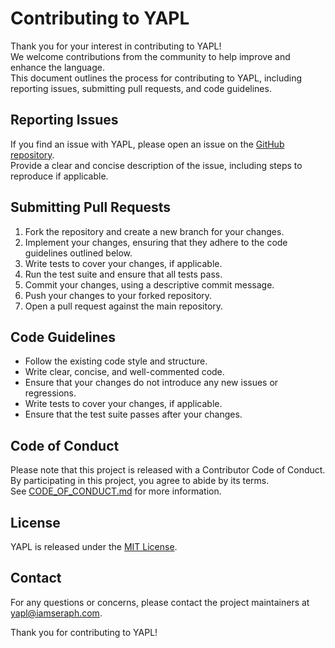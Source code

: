 # Contributing to YAPL

Thank you for your interest in contributing to YAPL!  
We welcome contributions from the community to help improve and enhance the language.  
This document outlines the process for contributing to YAPL, including reporting issues, submitting pull requests, and code guidelines.  

## Reporting Issues

If you find an issue with YAPL, please open an issue on the [GitHub repository](https://github.com/IAmSeraph/YAPL/issues).  
Provide a clear and concise description of the issue, including steps to reproduce if applicable.  

## Submitting Pull Requests

1. Fork the repository and create a new branch for your changes.
2. Implement your changes, ensuring that they adhere to the code guidelines outlined below.
3. Write tests to cover your changes, if applicable.
4. Run the test suite and ensure that all tests pass.
5. Commit your changes, using a descriptive commit message.
6. Push your changes to your forked repository.
7. Open a pull request against the main repository.

## Code Guidelines

- Follow the existing code style and structure.
- Write clear, concise, and well-commented code.
- Ensure that your changes do not introduce any new issues or regressions.
- Write tests to cover your changes, if applicable.
- Ensure that the test suite passes after your changes.

## Code of Conduct

Please note that this project is released with a Contributor Code of Conduct.  
By participating in this project, you agree to abide by its terms.  
See [CODE\_OF\_CONDUCT.md](./CODE_OF_CONDUCT.md) for more information.  

## License

YAPL is released under the [MIT License](./LICENSE.md).  

## Contact

For any questions or concerns, please contact the project maintainers at [yapl@iamseraph.com](mailto:yapl@iamseraph.com).  

Thank you for contributing to YAPL!  
